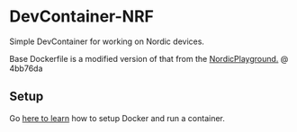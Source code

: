 # DevContainer-NRF

Simple DevContainer for working on Nordic devices.

Base Dockerfile is a modified version of that from the [NordicPlayground.](https://github.com/NordicPlayground/nrf-docker/blob/4bb76dad1d8df1ea237cb50f93d932c6c8d2104c/Dockerfile) @ 4bb76da

## Setup

Go [here to learn](https://diagnosticsmonkey.github.io/Docs-DevContainers/#/devcontainer-setup) how to setup Docker and run a container.
